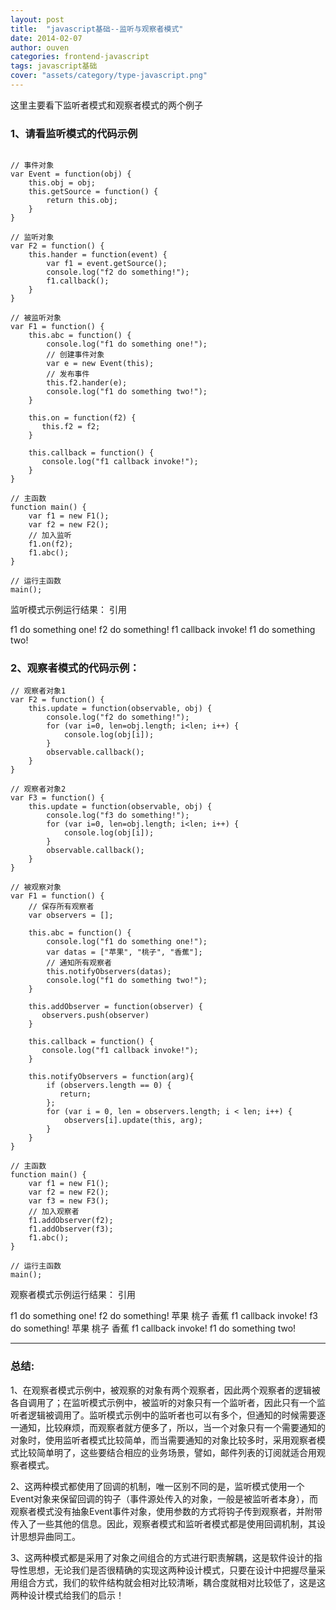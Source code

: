 ```yaml
---
layout: post
title:  "javascript基础--监听与观察者模式"
date: 2014-02-07
author: ouven
categories: frontend-javascript
tags: javascript基础
cover: "assets/category/type-javascript.png"
---
```



这里主要看下监听者模式和观察者模式的两个例子

### 1、请看监听模式的代码示例

```javscript

// 事件对象
var Event = function(obj) {
    this.obj = obj;
    this.getSource = function() {
        return this.obj;
    }
}

// 监听对象
var F2 = function() {
    this.hander = function(event) {
        var f1 = event.getSource();
        console.log("f2 do something!");
        f1.callback();
    }
}

// 被监听对象
var F1 = function() {
    this.abc = function() {
        console.log("f1 do something one!");
        // 创建事件对象
        var e = new Event(this);
        // 发布事件
        this.f2.hander(e);
        console.log("f1 do something two!");
    }
    
    this.on = function(f2) {
       this.f2 = f2;
    }
    
    this.callback = function() {
       console.log("f1 callback invoke!");
    }
}

// 主函数
function main() {
    var f1 = new F1();
    var f2 = new F2();
    // 加入监听
    f1.on(f2);
    f1.abc();
}

// 运行主函数
main();

```

监听模式示例运行结果： 
引用

f1 do something one! 
f2 do something! 
f1 callback invoke! 
f1 do something two! 

### 2、观察者模式的代码示例： 

```javscript
// 观察者对象1
var F2 = function() {
    this.update = function(observable, obj) {
        console.log("f2 do something!");
        for (var i=0, len=obj.length; i<len; i++) {
            console.log(obj[i]);
        }
        observable.callback();
    }
}

// 观察者对象2
var F3 = function() {
    this.update = function(observable, obj) {
        console.log("f3 do something!");
        for (var i=0, len=obj.length; i<len; i++) {
            console.log(obj[i]);
        }
        observable.callback();
    }
}

// 被观察对象
var F1 = function() {
    // 保存所有观察者
    var observers = [];
    
    this.abc = function() {
        console.log("f1 do something one!");
        var datas = ["苹果", "桃子", "香蕉"];
        // 通知所有观察者
        this.notifyObservers(datas);
        console.log("f1 do something two!");
    }
    
    this.addObserver = function(observer) {
       observers.push(observer)
    }
    
    this.callback = function() {
       console.log("f1 callback invoke!");
    }
    
    this.notifyObservers = function(arg){
        if (observers.length == 0) {
           return;
        };
        for (var i = 0, len = observers.length; i < len; i++) {
            observers[i].update(this, arg);
        }
    }
}

// 主函数
function main() {
    var f1 = new F1();
    var f2 = new F2();
    var f3 = new F3();
    // 加入观察者
    f1.addObserver(f2);
    f1.addObserver(f3);
    f1.abc();
}

// 运行主函数
main();

```

观察者模式示例运行结果： 
引用

f1 do something one! 
f2 do something! 
苹果 
桃子 
香蕉 
f1 callback invoke! 
f3 do something! 
苹果 
桃子 
香蕉 
f1 callback invoke! 
f1 do something two!

---

### 总结:

1、在观察者模式示例中，被观察的对象有两个观察者，因此两个观察者的逻辑被各自调用了；在监听模式示例中，被监听的对象只有一个监听者，因此只有一个监听者逻辑被调用了。监听模式示例中的监听者也可以有多个，但通知的时候需要逐一通知，比较麻烦，而观察者就方便多了，所以，当一个对象只有一个需要通知的对象时，使用监听者模式比较简单，而当需要通知的对象比较多时，采用观察者模式比较简单明了，这些要结合相应的业务场景，譬如，邮件列表的订阅就适合用观察者模式。

2、这两种模式都使用了回调的机制，唯一区别不同的是，监听模式使用一个Event对象来保留回调的钩子（事件源处传入的对象，一般是被监听者本身），而观察者模式没有抽象Event事件对象，使用参数的方式将钩子传到观察者，并附带传入了一些其他的信息。因此，观察者模式和监听者模式都是使用回调机制，其设计思想异曲同工。

3、这两种模式都是采用了对象之间组合的方式进行职责解耦，这是软件设计的指导性思想，无论我们是否很精确的实现这两种设计模式，只要在设计中把握尽量采用组合方式，我们的软件结构就会相对比较清晰，耦合度就相对比较低了，这是这两种设计模式给我们的启示！
